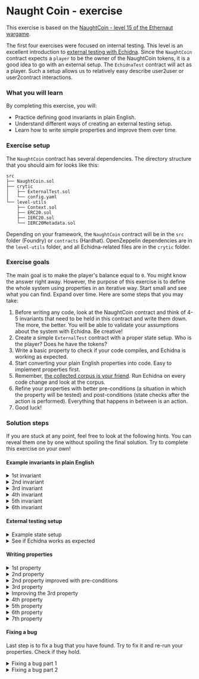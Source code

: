 # Naught Coin - exercise

This exercise is based on the [NaughtCoin - level 15 of the Ethernaut wargame](https://ethernaut.openzeppelin.com/level/15).

The first four exercises were focused on internal testing. This level is an excellent introduction to [external testing with Echidna](https://github.com/crytic/building-secure-contracts/blob/master/program-analysis/echidna/common-testing-approaches.md#external-testing).  Since the `NaughtCoin` contract expects a `player` to be the owner of the NaughtCoin tokens, it is a good idea to go with an external setup. The `EchidnaTest` contract will act as a player. Such a setup allows us to relatively easy describe user2user or user2contract interactions.

### What you will learn

By completing this exercise, you will:

- Practice defining good invariants in plain English.
- Understand different ways of creating an external testing setup.
- Learn how to write simple properties and improve them over time.

### Exercise setup

The `NaughtCoin` contract has several dependencies. The directory structure that you should aim for looks like this:

```
src
├── NaughtCoin.sol
├── crytic
│   ├── ExternalTest.sol
│   └── config.yaml
└── level-utils
    ├── Context.sol
    ├── ERC20.sol
    ├── IERC20.sol
    └── IERC20Metadata.sol
```

Depending on your framework, the `NaughtCoin` contract will be in the `src` folder (Foundry) or `contracts` (Hardhat). OpenZeppelin dependencies are in the `level-utils` folder, and all Echidna-related files are in the `crytic` folder.

### Exercise goals

The main goal is to make the player's balance equal to `0`.  You might know the answer right away. However, the purpose of this exercise is to define the whole system using properties in an iterative way. Start small and see what you can find. Expand over time. Here are some steps that you may take:

1. Before writing any code, look at the NaughtCoin contract and think of 4-5 invariants that need to be held in this contract and write them down. The more, the better. You will be able to validate your assumptions about the system with Echidna. Be creative!
2. Create a simple `ExternalTest` contract with a proper state setup. Who is the player? Does he have the tokens?
3. Write a basic property to check if your code compiles, and Echidna is working as expected.
4. Start converting your plain English properties into code. Easy to implement properties first.
5. Remember, [the collected corpus is your friend](https://github.com/crytic/building-secure-contracts/blob/master/program-analysis/echidna/collecting-a-corpus.md). Run Echidna on every code change and look at the corpus.
6. Refine your properties with better pre-conditions (a situation in which the property will be tested) and post-conditions (state checks after the action is performed). Everything that happens in between is an action.
7. Good luck!

### Solution steps

If you are stuck at any point, feel free to look at the following hints. You can reveal them one by one without spoiling the final solution. Try to complete this exercise on your own!

#### Example invariants in plain English

<details>
  <summary>1st invariant </summary>

   The token should be deployed `(address(token) != address(0))`.

</details>

<details>
  <summary>2nd invariant </summary>

   The player token balance should equal the initial supply if the current `block.timestamp < timelock`.

</details>

<details>
  <summary>3rd invariant </summary>

   The token transfer should fail if the current `block.timestamp < timelock`.

</details>

<details>
  <summary>4th invariant </summary>

   The `approve` function should never fail if the caller has a sufficient token balance.

</details>

<details>
  <summary>5th invariant </summary>

   The player should not be able to burn tokens before the `timelock`.

</details>

<details>
  <summary>6th invariant</summary>

   The token transfer via `transferFrom` should fail if the current `block.timestamp < timelock` and/or spender has enough allowance.

</details>

#### External testing setup

<details>
  <summary>Example state setup</summary>

   ```solidity
   // SPDX-License-Identifier: MIT
  pragma solidity ^0.8.0;
  
  import {NaughtCoin} from "src/NaughtCoin.sol";
  
  contract ExternalTestSimple {
   address player;
      NaughtCoin public naughtCoin;
  
      constructor() {
       player = msg.sender;
          naughtCoin = new NaughtCoin(player);
      }
  }
   ```

</details>

<details>
  <summary>See if Echidna works as expected</summary>

   ```solidity
   function always_true() public pure {
        assert(true);
    }
   ```

</details>

#### Writing properties

<details>
  <summary>1st property</summary>

   ```solidity
   function token_is_deployed() public {
        assert(address(naughtCoin) != address(0));
    }
   ```

</details>

<details>
  <summary>2nd property</summary>

   ```solidity
   function sender_balance_is_equal_to_initial_supply() public {
        assert(naughtCoin.balanceOf(player) == naughtCoin.INITIAL_SUPPLY());
    }
   ```

</details>

<details>
  <summary>2nd property improved with pre-conditions</summary>
  
  In plain English we have defined this invariant as The player token balance should equal the initial supply if the current `block.timestamp < timelock`. The second part of this sentence specifies exactly when this property should be tested.
  
   ```solidity
   function sender_balance_is_equal_to_initial_supply() public {
        // pre-conditions
        uint256 currentTime = block.timestamp;
        if (currentTime < naughtCoin.timeLock()) {
         // post-conditions
            assert(naughtCoin.balanceOf(player) == naughtCoin.INITIAL_SUPPLY());
        }
    }
   ```

</details>

<details>
  <summary>3rd property</summary>

   The token transfer should fail if the current `block.timestamp < timelock`.

   For this property we need to create a second user. We will try to transfer tokens from `player` to `bob`.

   Add `bob` to your contract as `address bob;` and initialize his address in the constructor: `bob = address(0x123456)` to some random value.

   For this property we also need to add an additional pre-condition. We need to check player's and bob's balance before transferring tokens, to have something to compare to in the post-conditions.

   ```solidity
   function transfer_should_fail_before_timelock_period(uint256 amount) public {
        // pre-conditions
        uint256 playerBalanceBefore = naughtCoin.balanceOf(player);
        uint256 bobBalanceBefore = naughtCoin.balanceOf(bob);
        uint256 currentTime = block.timestamp;
        if (currentTime < naughtCoin.timeLock()) {
            // actions
            naughtCoin.transfer(bob, amount);
        }
        // post-conditions
        assert(
            naughtCoin.balanceOf(player) == playerBalanceBefore &&
                naughtCoin.balanceOf(bob) == bobBalanceBefore
        );
    }
   ```

Run Echidna and check the corpus. Is this a good property?

</details>

<details>
  <summary>Improving the 3rd property</summary>

   If you look at the corpus:

   ```
 34 | r   |     function transfer_should_fail_before_timelock_period() public {
 35 |     |         // pre-conditions
 36 | r   |         uint256 playerBalanceBefore = naughtCoin.balanceOf(player);
 37 | r   |         uint256 bobBalanceBefore = naughtCoin.balanceOf(bob);
 38 | r   |         uint256 currentTime = block.timestamp;
 39 | r   |         if (currentTime < naughtCoin.timeLock()) {
 40 |     |             // actions
 41 | r   |             naughtCoin.transfer(bob, 100);
 42 |     |         }
 43 |     |         // post-conditions
 44 |     |         assert(
 45 |     |             naughtCoin.balanceOf(player) == playerBalanceBefore &&
 46 |     |                 naughtCoin.balanceOf(bob) == bobBalanceBefore
 47 |     |         );
 48 |     |     }
 49 |     | }
   ```

   You can see that the transfer reverted as expected. But... Our post-conditions weren't checked. If you have read the [ERC20 spec](https://github.com/ethereum/EIPs/blob/master/EIPS/eip-20.md), you will know that the `transfer` function returns a status `boolean`. In the case of success, we can emit a special `AssertionFailed` event that won't stop the execution of the function. This way, our post-conditions will be checked.

- If `transfer` failed, that's okay. Keep going.
- If `transfer` succeeded, we don't want that, emit the `AssertionFailed` and check post-conditions as usual.

 Add the `event AssertionFailed(uint256 amount);` at the top of your contract.

   ```solidity
   function transfer_should_fail_before_timelock_period(uint256 amount)
        public
    {
        // pre-conditions
        uint256 playerBalanceBefore = naughtCoin.balanceOf(player);
        uint256 bobBalanceBefore = naughtCoin.balanceOf(bob);
        uint256 currentTime = block.timestamp;
        if (currentTime < naughtCoin.timeLock()) {
            // actions
            bool success1 = naughtCoin.transfer(bob, amount);
            if (success1) {
                emit AssertionFailed(amount);
            }
        }
        // post-conditions
        assert(
            naughtCoin.balanceOf(player) == playerBalanceBefore &&
                naughtCoin.balanceOf(bob) == bobBalanceBefore
        );
    }

   ```

Run Echidna and check the corpus. Now we have fully covered this property.

</details>

<details>
  <summary>4th property</summary>
  
  According to the ERC20 spec, the `approve` function should not fail if the caller has enough tokens to make the approval.
  
   ```solidity
   function approve_should_not_fail_if_caller_has_enough_tokens(uint256 amount)
        public
    {
        // pre-conditions
        uint256 playerBalance = naughtCoin.balanceOf(player);
        if (playerBalance >= amount) {
            // actions
            bool success1 = naughtCoin.approve(bob, amount);
            // post-conditions
            assert(success1);
        }
    }
   ```

</details>

<details>
  <summary>5th property</summary>
  
  Player should not `burn` tokens before the `timeLock` period.
  What is token burning?
  
  You can burn tokens by sending them to the `0` address or by sending them to a non existent address. Sending to the `0` address is not possible because of the `0` address checks in the `ERC20` OZ standard. Sending them to any address shouldn't be possible as well because of the `timeLock`.
  
  This property would be invalidated if any of our previous property were invalidated (which seems to not be the case at the moment). Let's leave this property for now and move on.

</details>

<details>
  <summary>6th property</summary>
  
  The token transfer via `transferFrom` should fail if the current `block.timestamp < timelock` and/or spender has enough allowance.
  
  This property in its base form is the same as the one with `transfer` function.
  
   ```solidity
   function transfer_from_should_fail_before_timelock_period(uint256 amount)
        public
    {
        // pre-conditions
        uint256 playerBalanceBefore = naughtCoin.balanceOf(player);
        uint256 bobBalanceBefore = naughtCoin.balanceOf(bob);
        uint256 currentTime = block.timestamp;
        if (currentTime < naughtCoin.timeLock()) {
            // actions
            bool success1 = naughtCoin.transferFrom(player, bob, amount);
            if (success1) {
                emit AssertionFailed(amount);
            }
            // post-conditions
            assert(
                naughtCoin.balanceOf(player) == playerBalanceBefore &&
                    naughtCoin.balanceOf(bob) == bobBalanceBefore
            );
        }
    }
   ```

Run Echidna and see what you get. Echidna emits the `AssertionFailed` event with the `amount` of `0`. It means that the `transferFrom` succeeded. If you look at the corpus, you will see that our post-conditions were invalidated. Echidna found a way to change player's balance.

The property `playerBalance == InitialSupply` still holds. You need to guide Echidna a little bit more for it to invalidate this property.

Try to get into the mindset of exploring the system you are auditing. Since, we have discovered something new about the system, a `transferFrom` function does not fail, as we initially expected, the next logical step would be to test this functionality and make sure that it works properly.

Try to write a property for the `transferFrom` function.

</details>

<details>
  <summary>7th property</summary>
  
 There are no free tokens created in the `transferFrom` function.

 This property will check basic token arithmetics. The `transferFrom` works, so let's test that the user balances are updated correctly and reflect token transfers.
  
   ```solidity
   function no_free_tokens_in_transfer_from(uint256 amount) public {
        // pre-conditions
        uint256 playerBalanceBefore = naughtCoin.balanceOf(player);
        uint256 bobBalanceBefore = naughtCoin.balanceOf(bob);

        bool success1 = naughtCoin.transferFrom(player, bob, amount);
        require(success1, "transferFrom failed");

        // post-conditions
        assert(
            naughtCoin.balanceOf(player) == playerBalanceBefore - amount &&
                naughtCoin.balanceOf(bob) == bobBalanceBefore + amount
        );
    }
   ```

 If you run Echidna now, the `playerBalance == initialSupply` property fails.
 Echidna was able to find a call sequence to invalidate this property.

 ```solidity
  assertion in sender_balance_is_equal_to_initial_supply(): FAILED! with ErrorRevert                                   
  │                                                                                                                      │
  │ Call sequence:                                                                                                       │
  │ 1.increaseAllowance(0xa329c0648769a73afac7f9381e08fb43dbea72,11579208923731619542357098500868790785326998466564056403│
  │   9457584007913129639935) from: 0x0000000000000000000000000000000000030000 Time delay: 531977 seconds Block delay:   │
  │   12066                                                                                                              │
  │ 2.no_free_tokens_in_transfer_from(9) from: 0x0000000000000000000000000000000000010000 Time delay: 490448 seconds     │
  │   Block delay: 3753                                                                                                  │
  │ 3.sender_balance_is_equal_to_initial_supply() from: 0x0000000000000000000000000000000000030000 Time delay: 1 seconds │
  │   Block delay: 42595                                                                                                 │
  │ Event sequence:                                                                                                      │
  │ Panic(1)
 ```

</details>

#### Fixing a bug

Last step is to fix a bug that you have found. Try to fix it and re-run your properties. Check if they hold.

<details>
  <summary>Fixing a bug part 1</summary>

```solidity
function transferFrom(
        address _from,
        address _to,
        uint256 _amount
    ) public override lockTokens returns (bool) {
        super.transferFrom(_from, _to, _amount);
    }
```

If you run Echidna, you will see that the properties still fail. Why is that?

Add a `Player(address player)` event to your contract and emit it in your properties. Look at the call sequence.

</details>

<details>
  <summary>Fixing a bug part 2</summary>
  
The player's address is `0x0000...3000`. Echidna is making calls from multiple accounts. It was able to increase the allowance of an address `0x000...1000` and make a call to `transferFrom(player, 0x000...1000, amount)`. This is expected!

The `lockTokens` modifier does not prevent others from making transfers, only the player is constrained.

```solidity
// Prevent the initial owner from transferring tokens until the timelock has passed
    modifier lockTokens() {
        if (msg.sender == player) {
            require(block.timestamp > timeLock);
            _;
        } else {
            _;
        }
    }
```

To test this you can change the modifier to be:

```solidity
// Prevent the initial owner from transferring tokens until the timelock has passed
    modifier lockTokens() {
        if (msg.sender == player) {
            require(block.timestamp > timeLock);
            _;
        } else {
            require(block.timestamp > timeLock);
            _;
        }
    }
```

No property fails now.

</details>

